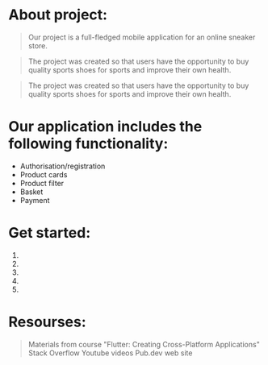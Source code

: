 #  About project:
> Our project is a full-fledged mobile application for an online sneaker store.

> The project was created so that users have the opportunity to buy quality sports shoes for sports and improve their own health.

>The project was created so that users have the opportunity to buy quality sports shoes for sports and improve their own health.

# Our application includes the following functionality:
* Authorisation/registration
* Product cards
* Product filter
* Basket
* Payment

# Get started:
1.
2.
3.
4.
5.

# Resourses:
> Materials from course "Flutter: Creating Cross-Platform Applications"
> Stack Overflow
> Youtube videos
> Pub.dev web site 


